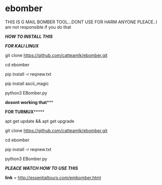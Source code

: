 # ebomber
THIS IS G MAIL BOMBER TOOL...DONT USE FOR HARM ANYONE PLEACE..I am not responsible if you do that

*********************HOW TO INSTALL THIS*********************

*********************FOR KALI LINUX*********************

git clone https://github.com/catteamlk/ebomber.git

cd ebomber

pip install -r reqnew.txt

pip install ascii_magic

python3 EBomber.py

******************dosont working that*********************

************FOR TURMUX*****************

apt get update && apt get upgrade

git clone https://github.com/catteamlk/ebomber.git

cd ebomber

pip install -r reqnew.txt

python3 EBomber.py



*********************PLEACE WATCH HOW TO USE THIS*********************

**link** = http://essentialtours.com/embomber.html
